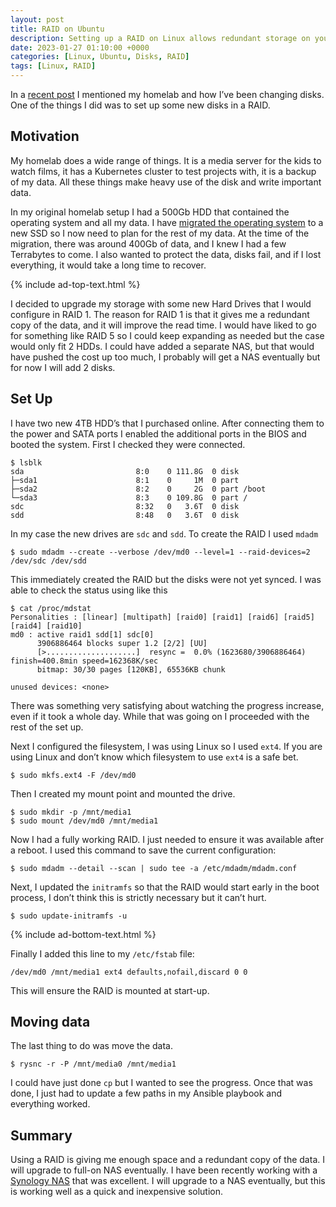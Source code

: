 ```yaml
---
layout: post
title: RAID on Ubuntu
description: Setting up a RAID on Linux allows redundant storage on your server to manage your files safely
date: 2023-01-27 01:10:00 +0000
categories: [Linux, Ubuntu, Disks, RAID]
tags: [Linux, RAID]
---
```


In a [recent post]( https://andrewtarry.com/posts/migrating-linux-to-a-new-disk/) I mentioned my homelab and how I’ve been changing disks. One of the things I did was to set up some new disks in a RAID.

## Motivation

My homelab does a wide range of things. It is a media server for the kids to watch films, it has a Kubernetes cluster to test projects with, it is a backup of my data. All these things make heavy use of the disk and write important data. 

In my original homelab setup I had a 500Gb HDD that contained the operating system and all my data. I have [migrated the operating system](https://andrewtarry.com/posts/migrating-linux-to-a-new-disk) to a new SSD so I now need to plan for the rest of my data. At the time of the migration, there was around 400Gb of data, and I knew I had a few Terrabytes to come. I also wanted to protect the data, disks fail, and if I lost everything, it would take a long time to recover.

{% include ad-top-text.html %}

I decided to upgrade my storage with some new Hard Drives that I would configure in RAID 1. The reason for RAID 1 is that it gives me a redundant copy of the data, and it will improve the read time. I would have liked to go for something like RAID 5 so I could keep expanding as needed but the case would only fit 2 HDDs. I could have added a separate NAS, but that would have pushed the cost up too much, I probably will get a NAS eventually but for now I will add 2 disks.

## Set Up 

I have two new 4TB HDD’s that I purchased online. After connecting them to the power and SATA ports I enabled the additional ports in the BIOS and booted the system. First I checked they were connected.

```
$ lsblk
sda                         8:0    0 111.8G  0 disk
├─sda1                      8:1    0     1M  0 part
├─sda2                      8:2    0     2G  0 part /boot
└─sda3                      8:3    0 109.8G  0 part /
sdc                         8:32   0   3.6T  0 disk
sdd                         8:48   0   3.6T  0 disk
```

In my case the new drives are `sdc` and `sdd`. To create the RAID I used `mdadm`

```
$ sudo mdadm --create --verbose /dev/md0 --level=1 --raid-devices=2 /dev/sdc /dev/sdd
```

This immediately created the RAID but the disks were not yet synced. I was able to check the status using like this

```
$ cat /proc/mdstat
Personalities : [linear] [multipath] [raid0] [raid1] [raid6] [raid5] [raid4] [raid10]
md0 : active raid1 sdd[1] sdc[0]
      3906886464 blocks super 1.2 [2/2] [UU]
      [>....................]  resync =  0.0% (1623680/3906886464) finish=400.8min speed=162368K/sec
      bitmap: 30/30 pages [120KB], 65536KB chunk

unused devices: <none>
```

There was something very satisfying about watching the progress increase, even if it took a whole day. While that was going on I proceeded with the rest of the set up.

Next I configured the filesystem, I was using Linux so I used `ext4`. If you are using Linux and don’t know which filesystem to use `ext4` is a safe bet.

```
$ sudo mkfs.ext4 -F /dev/md0
```

Then I created my mount point and mounted the drive.

```
$ sudo mkdir -p /mnt/media1
$ sudo mount /dev/md0 /mnt/media1
```

Now I had a fully working RAID. I just needed to ensure it was available after a reboot. I used this command to save the current configuration: 

```
$ sudo mdadm --detail --scan | sudo tee -a /etc/mdadm/mdadm.conf
```

Next, I updated the `initramfs` so that the RAID would start early in the boot process, I don’t think this is strictly necessary but it can’t hurt.

```
$ sudo update-initramfs -u 
```

{% include ad-bottom-text.html %}

Finally I added this line to my `/etc/fstab` file:

```
/dev/md0 /mnt/media1 ext4 defaults,nofail,discard 0 0
```

This will ensure the RAID is mounted at start-up.

## Moving data

The last thing to do was move the data. 

```
$ rysnc -r -P /mnt/media0 /mnt/media1
```

I could have just done `cp` but I wanted to see the progress. Once that was done, I just had to update a few paths in my Ansible playbook and everything worked.

## Summary

Using a RAID is giving me enough space and a redundant copy of the data. I will upgrade to full-on NAS eventually. I have been recently working with a [Synology NAS]( https://amzn.to/3JssRu2) that was excellent. I will upgrade to a NAS eventually, but this is working well as a quick and inexpensive solution.
